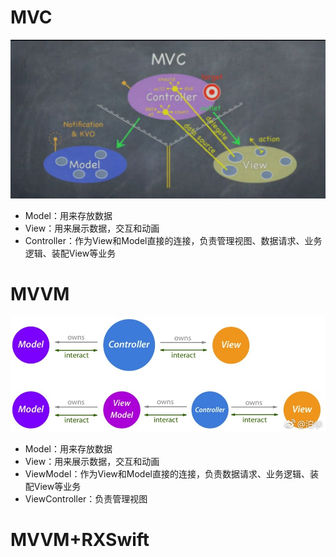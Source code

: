 # MVC

![](mvc.png)

- Model：用来存放数据
- View：用来展示数据，交互和动画
- Controller：作为View和Model直接的连接，负责管理视图、数据请求、业务逻辑、装配View等业务

# MVVM

![](common.jpg)

- Model：用来存放数据
- View：用来展示数据，交互和动画
- ViewModel：作为View和Model直接的连接，负责数据请求、业务逻辑、装配View等业务
- ViewController：负责管理视图


# MVVM+RXSwift
